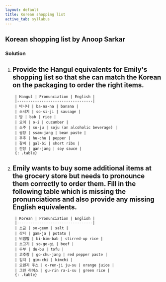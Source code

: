 ```yaml
---
layout: default
title: Korean shopping list
active_tab: syllabus
---
```


## Korean shopping list <span class="text-muted">by Anoop Sarkar</span>

### Solution

1. Provide the Hangul equivalents for Emily's shopping list so that she can match the Korean on the packaging to order the right items.
   - 
        | Hangul | Pronunciation | English |
        |----------------------------------|
        | 바나나 | ba-na-na | banana |
        | 소시지 | so-si-ji | sausage |
        | 밥 | bab | rice |
        | 오이 | o-i | cucumber |
        | 소주 | so-ju | soju (an alcoholic beverage) |
        | 쌈장 | ssam-jang | bean paste |
        | 후추 | hu-chu | pepper |
        | 갈비 | gal-bi | short ribs |
        | 간장 | gan-jang | soy sauce |
        {: .table}
1. Emily wants to buy some additional items at the grocery store but needs to pronounce them correctly to order them. Fill in the following table which is missing the pronunciations and also provide any missing English equivalents.
   - 
        | Korean | Pronunciation | English |
        |----------------------------------|
        | 소금 | so-geum | salt |
        | 감자 | gam-ja | potato |
        | 비빔밥 | bi-bim-bab | stirred-up rice |
        | 소고기 | so-go-gi | beef |
        | 두부 | du-bu | tofu |
        | 고추장 | go-chu-jang | red pepper paste |
        | 김치 | gim-chi | kimchi | 
        | 오렌지 주스 | o-ren-ji ju-su | orange juice |
        | 그린 라이스 | gu-rin ra-i-su | green rice |
        {: .table}
